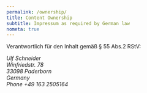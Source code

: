 ```yaml
---
permalink: /ownership/
title: Content Ownership
subtitle: Impressum as required by German law
nometa: true
---
```

Verantwortlich für den Inhalt gemäß § 55 Abs.2 RStV:

<address class="mrt">
Ulf Schneider<br>
Winfriedstr. 78<br>
33098 Paderborn<br>
Germany<br>
Phone +49 163 2505164
</address>